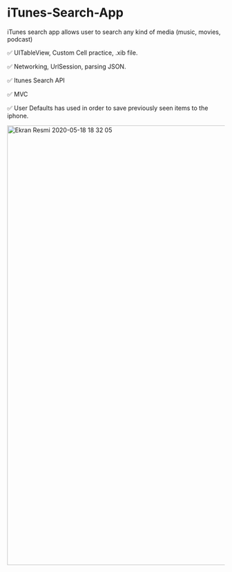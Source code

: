# iTunes-Search-App
iTunes search app allows user to search any kind of media (music, movies, podcast)

✅ UITableView, Custom Cell practice, .xib file.

✅ Networking, UrlSession, parsing JSON.

✅ Itunes Search API

✅ MVC

✅ User Defaults has used in order to save previously seen items to the iphone.

<img width="1017" alt="Ekran Resmi 2020-05-18 18 32 05" src="https://user-images.githubusercontent.com/32302808/82231704-341fbb80-9936-11ea-89d3-15cab7bd5cdb.png">
